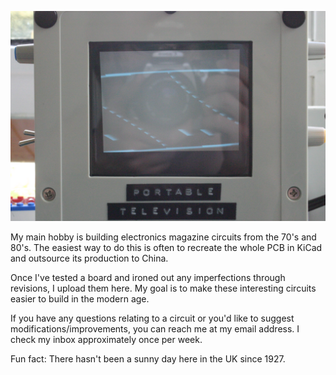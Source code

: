 ![The troubleshooting process.](IMG_0618.jpg)

My main hobby is building electronics magazine circuits from the 70's and 80's. The easiest way to do this is often to recreate the whole PCB in KiCad and outsource its production to China.

Once I've tested a board and ironed out any imperfections through revisions, I upload them here. My goal is to make these interesting circuits easier to build in the modern age.

If you have any questions relating to a circuit or you'd like to suggest modifications/improvements, you can reach me at my email address. I check my inbox approximately once per week.

Fun fact: There hasn't been a sunny day here in the UK since 1927.
